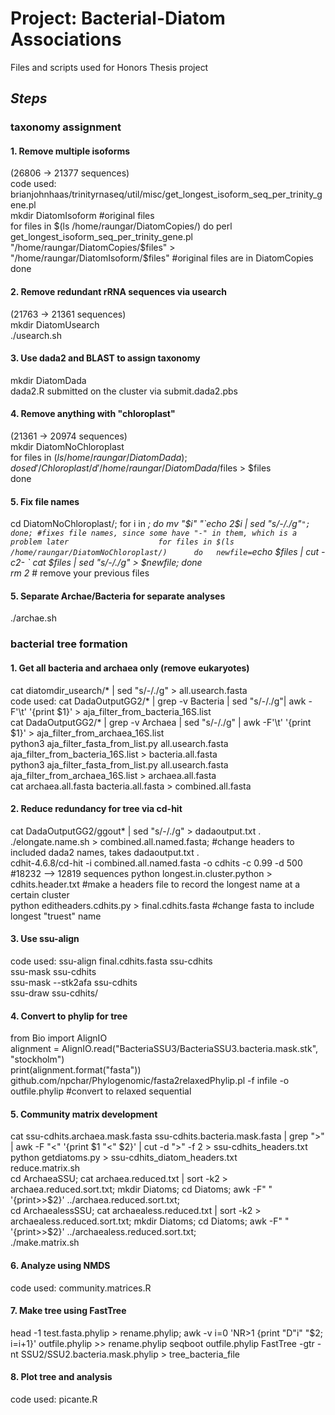 # Project: Bacterial-Diatom Associations
Files and scripts used for Honors Thesis project

## __*Steps*__
### **taxonomy assignment**
#### 1. Remove multiple isoforms    
(26806 -> 21377 sequences)     
code used: brianjohnhaas/trinityrnaseq/util/misc/get_longest_isoform_seq_per_trinity_gene.pl      
mkdir DiatomIsoform #original files    
for files in $(ls /home/raungar/DiatomCopies/)     
do      
  	perl get_longest_isoform_seq_per_trinity_gene.pl "/home/raungar/DiatomCopies/$files" > "/home/raungar/DiatomIsoform/$files" #original files are in DiatomCopies   
done    

#### 2. Remove redundant rRNA sequences via usearch     
(21763 -> 21361 sequences)       
mkdir DiatomUsearch     
./usearch.sh    
#### 3. Use dada2 and BLAST to assign taxonomy
mkdir DiatomDada      
dada2.R submitted on the cluster via submit.dada2.pbs        
#### 4. Remove anything with "chloroplast"
(21361 -> 20974 sequences)      
mkdir DiatomNoChloroplast      
for files in $(ls /home/raungar/DiatomDada);        
do sed '/Chloroplast/d' /home/raungar/DiatomDada/$files > $files        
done        
#### 5. Fix file names
cd DiatomNoChloroplast/; for i in *; do mv "$i" "`echo 2$i | sed "s/-/./g"`"; done; #fixes file names, since some have "-" in them, which is a problem later                   
for files in $(ls /home/raungar/DiatomNoChloroplast/)     
do  
    newfile=`echo $files | cut -c2- `
  	cat $files | sed "s/-/./g" > $newfile;
done      
rm 2* # remove your previous files     
#### 5. Separate Archae/Bacteria for separate analyses
./archae.sh
       

### **bacterial tree formation**
#### 1. Get all bacteria and archaea only (remove eukaryotes)
cat diatomdir_usearch/* | sed "s/-/./g" > all.usearch.fasta    
code used: cat DadaOutputGG2/* | grep -v Bacteria | sed "s/-/./g"| awk -F'\t' '{print $1}' > aja_filter_from_bacteria_16S.list    
cat DadaOutputGG2/* | grep -v Archaea | sed "s/-/./g" |  awk -F'\t' '{print $1}' > aja_filter_from_archaea_16S.list    
python3 aja_filter_fasta_from_list.py all.usearch.fasta aja_filter_from_bacteria_16S.list > bacteria.all.fasta    
python3 aja_filter_fasta_from_list.py all.usearch.fasta aja_filter_from_archaea_16S.list > archaea.all.fasta   
cat archaea.all.fasta bacteria.all.fasta > combined.all.fasta    
#### 2. Reduce redundancy for tree via cd-hit
cat DadaOutputGG2/ggout* | sed "s/-/./g" > dadaoutput.txt .    
./elongate.name.sh > combined.all.named.fasta; #change headers to included dada2 names, takes dadaoutput.txt .         
cdhit-4.6.8/cd-hit -i combined.all.named.fasta -o cdhits -c 0.99 -d 500 #18232  —>  12819 sequences 
python longest.in.cluster.python > cdhits.header.txt #make a headers file to record the longest name at a certain cluster     
python editheaders.cdhits.py > final.cdhits.fasta #change fasta to include longest "truest" name      
#### 3. Use ssu-align
code used: ssu-align final.cdhits.fasta ssu-cdhits   
ssu-mask ssu-cdhits    
ssu-mask --stk2afa ssu-cdhits    
ssu-draw ssu-cdhits/   
#### 4. Convert to phylip for tree
from Bio import AlignIO     
alignment = AlignIO.read("BacteriaSSU3/BacteriaSSU3.bacteria.mask.stk", "stockholm")    
print(alignment.format("fasta"))    
github.com/npchar/Phylogenomic/fasta2relaxedPhylip.pl -f infile -o outfile.phylip #convert to relaxed sequential
#### 5. Community matrix development
cat ssu-cdhits.archaea.mask.fasta ssu-cdhits.bacteria.mask.fasta | grep ">" | awk -F "<" '{print $1 "<" $2}' | cut -d ">" -f 2 > ssu-cdhits_headers.txt      
python getdiatoms.py > ssu-cdhits_diatom_headers.txt      
reduce.matrix.sh    
cd ArchaeaSSU; cat archaea.reduced.txt | sort -k2 > archaea.reduced.sort.txt; mkdir Diatoms; cd Diatoms; awk -F" " '{print>>$2}' ../archaea.reduced.sort.txt;    
cd ArchaealessSSU; cat archaealess.reduced.txt | sort -k2 > archaealess.reduced.sort.txt; mkdir Diatoms; cd Diatoms; awk -F" " '{print>>$2}' ../archaealess.reduced.sort.txt;    
./make.matrix.sh    
#### 6. Analyze using NMDS
code used: community.matrices.R     
#### 7. Make tree using FastTree
head -1 test.fasta.phylip > rename.phylip; awk -v i=0 'NR>1 {print "D"i"  "$2; i=i+1}' outfile.phylip >> rename.phylip
seqboot outfile.phylip
FastTree -gtr -nt SSU2/SSU2.bacteria.mask.phylip > tree_bacteria_file    
#### 8. Plot tree and analysis
code used: picante.R    
